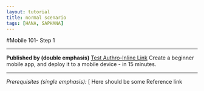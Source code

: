 ```yaml
---
layout: tutorial
title: normal scenario
tags: [HANA, SAPHANA]
---
```

#Mobile 101- Step 1
***
**Published by (double emphasis)** [Test Authro-Inline Link](https://github.com/OlgaKuzmenko/)
Create a beginner mobile app, and deploy it to a mobile device - in 15 minutes.
___
*Prerequisites (single emphasis):* [
Here should be some Reference link
